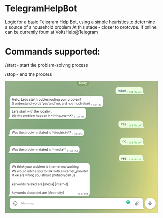 # TelegramHelpBot
Logic for a basic Telegram Help Bot, using a simple heuristics to determine a source of a household problem
At this stage - closer to protoype.
If online can be currently fount at VoltaHelp@Telegram

# Commands supported:
/start - start the problem-solving process

/stop - end the process

![alt text](https://github.com/troombox/TelegramHelpBot/blob/main/img/im1.png?raw=true)
